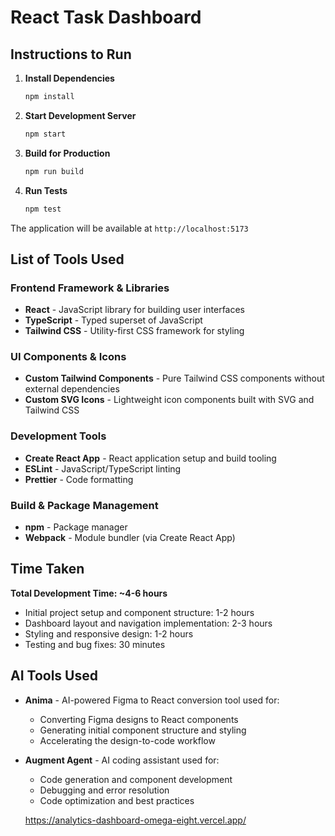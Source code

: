 # React Task Dashboard

## Instructions to Run

1. **Install Dependencies**

   ```bash
   npm install
   ```

2. **Start Development Server**

   ```bash
   npm start
   ```

3. **Build for Production**

   ```bash
   npm run build
   ```

4. **Run Tests**
   ```bash
   npm test
   ```

The application will be available at `http://localhost:5173`

## List of Tools Used

### Frontend Framework & Libraries

- **React** - JavaScript library for building user interfaces
- **TypeScript** - Typed superset of JavaScript
- **Tailwind CSS** - Utility-first CSS framework for styling

### UI Components & Icons

- **Custom Tailwind Components** - Pure Tailwind CSS components without external dependencies
- **Custom SVG Icons** - Lightweight icon components built with SVG and Tailwind CSS

### Development Tools

- **Create React App** - React application setup and build tooling
- **ESLint** - JavaScript/TypeScript linting
- **Prettier** - Code formatting

### Build & Package Management

- **npm** - Package manager
- **Webpack** - Module bundler (via Create React App)

## Time Taken

**Total Development Time: ~4-6 hours**

- Initial project setup and component structure: 1-2 hours
- Dashboard layout and navigation implementation: 2-3 hours
- Styling and responsive design: 1-2 hours
- Testing and bug fixes: 30 minutes

## AI Tools Used

- **Anima** - AI-powered Figma to React conversion tool used for:

  - Converting Figma designs to React components
  - Generating initial component structure and styling
  - Accelerating the design-to-code workflow

- **Augment Agent** - AI coding assistant used for:

  - Code generation and component development
  - Debugging and error resolution
  - Code optimization and best practices

  https://analytics-dashboard-omega-eight.vercel.app/
